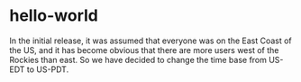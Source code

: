 # hello-world
In the initial release, it was assumed that everyone was on the East Coast of the US,
and it has become obvious that there are more users west of the Rockies than east.
So we have decided to change the time base from US-EDT to US-PDT.
